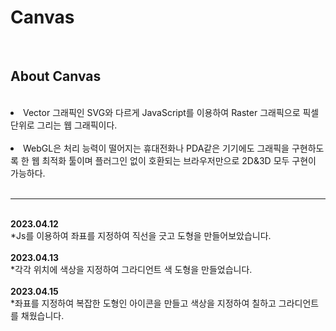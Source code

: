 # Canvas
<br>
 <h2>About Canvas</h2>
 <br>
 <li> Vector 그래픽인 SVG와 다르게 JavaScript를 이용하여 Raster 그래픽으로 픽셀 단위로 그리는 웹 그래픽이다. </li><br>
 <li> WebGL은 처리 능력이 떨어지는 휴대전화나 PDA같은 기기에도 그래픽을 구현하도록 한 웹 최적화 툴이며 플러그인 없이 호환되는 브라우저만으로 2D&3D 모두 구현이 가능하다. </li><br>
<hr>
<br>
<strong>2023.04.12</strong><br>
*Js를 이용하여 좌표를 지정하여 직선을 긋고 도형을 만들어보았습니다.<br>
<br>
<strong>2023.04.13</strong><br>
*각각 위치에 색상을 지정하여 그라디언트 색 도형을 만들었습니다.<br>
<br>
<strong>2023.04.15</strong><br>
*좌표를 지정하여 복잡한 도형인 아이콘을 만들고 색상을 지정하여 칠하고 그라디언트를 채웠습니다.<br>
